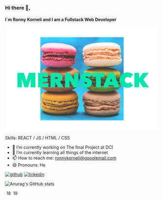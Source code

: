 
### Hi there 👋, 
#### I`m Ronny Korneli and I am a Fullstack Web Developer
![Fullstack Web Developer](https://github.com/RonnyKorneli/RonnyKorneli/blob/master/mernDonuts.JPG)

Skills:   REACT / JS / HTML / CSS

- 🔭 I’m currently working on The final Project at DCI 
- 🌱 I’m currently learning all things of the internet 
- 📫 How to reach me: ronnykorneli@googlemail.com 
- 😄 Pronouns: He 


[<img src='https://cdn.jsdelivr.net/npm/simple-icons@3.0.1/icons/github.svg' alt='github' height='40'>](https://github.com/RonnyKorneli)  [<img src='https://cdn.jsdelivr.net/npm/simple-icons@3.0.1/icons/linkedin.svg' alt='linkedin' height='40'>](https://www.linkedin.com/in/RonnyKorneli/)  


![Anurag's GitHub stats](https://github-readme-stats.vercel.app/api?username=RonnyKorneli&hide=contribs,prs)

​
18
​
19
